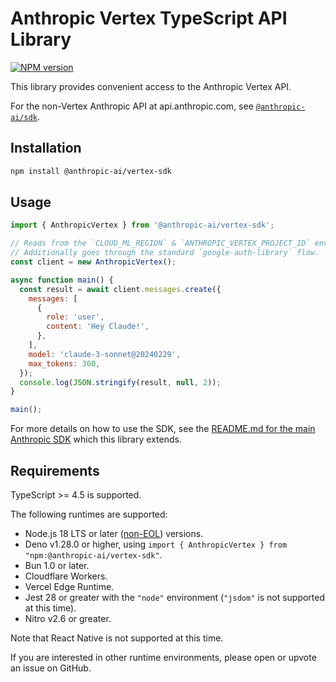 # Anthropic Vertex TypeScript API Library

[![NPM version](https://img.shields.io/npm/v/@anthropic-ai/vertex-sdk.svg)](https://npmjs.org/package/@anthropic-ai/vertex-sdk)

This library provides convenient access to the Anthropic Vertex API.

For the non-Vertex Anthropic API at api.anthropic.com, see [`@anthropic-ai/sdk`](https://github.com/anthropics/anthropic-sdk-typescript).

## Installation

```sh
npm install @anthropic-ai/vertex-sdk
```

## Usage

<!-- prettier-ignore -->
```js
import { AnthropicVertex } from '@anthropic-ai/vertex-sdk';

// Reads from the `CLOUD_ML_REGION` & `ANTHROPIC_VERTEX_PROJECT_ID` environment variables.
// Additionally goes through the standard `google-auth-library` flow.
const client = new AnthropicVertex();

async function main() {
  const result = await client.messages.create({
    messages: [
      {
        role: 'user',
        content: 'Hey Claude!',
      },
    ],
    model: 'claude-3-sonnet@20240229',
    max_tokens: 300,
  });
  console.log(JSON.stringify(result, null, 2));
}

main();
```

For more details on how to use the SDK, see the [README.md for the main Anthropic SDK](https://github.com/anthropics/anthropic-sdk-typescript/tree/main#anthropic-typescript-api-library) which this library extends.

## Requirements

TypeScript >= 4.5 is supported.

The following runtimes are supported:

- Node.js 18 LTS or later ([non-EOL](https://endoflife.date/nodejs)) versions.
- Deno v1.28.0 or higher, using `import { AnthropicVertex } from "npm:@anthropic-ai/vertex-sdk"`.
- Bun 1.0 or later.
- Cloudflare Workers.
- Vercel Edge Runtime.
- Jest 28 or greater with the `"node"` environment (`"jsdom"` is not supported at this time).
- Nitro v2.6 or greater.

Note that React Native is not supported at this time.

If you are interested in other runtime environments, please open or upvote an issue on GitHub.
